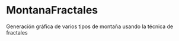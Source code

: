 MontanaFractales
================

Generación gráfica de varios tipos de montaña usando la técnica de fractales